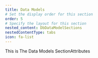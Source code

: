 ```yaml
---
title: Data Models
# Set the display order for this section
order: 5
# Specify the layout for this section
nested_content: DbDataModelSections
nestedContentType: tabs
icon: fa-list
---
```

This is The Data Models SectionAttributes